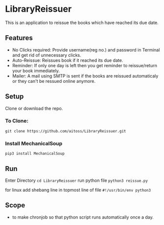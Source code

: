 # LibraryReissuer
  This is an application to reissue the books which have reached its due date.
  
## Features
* No Clicks required: Provide username(reg no.) and password in Terminal and get rid of unnecessary clicks.
* Auto-Reissue: Reissues book if it reached its due date.
* Reminder: If only one day is left then you get reminder to reissue/return your book immediately.
* Mailer: A mail using SMTP is sent if the books are reissued automaticaly or they can't be ressued online anymore.

## Setup
Clone or download the repo.
### To Clone:
`git clone https://github.com/aitoss/LibraryReissuer.git`

### Install MechanicalSoup
`pip3 install MechanicalSoup`

## Run
Enter Directory
`cd LibraryReissuer`
run python file
`python3 reissue.py`

for linux add shebang line in topmost line of file `#!/usr/bin/env python3`

## Scope
* to make chronjob so that python script runs automatically once a day.
